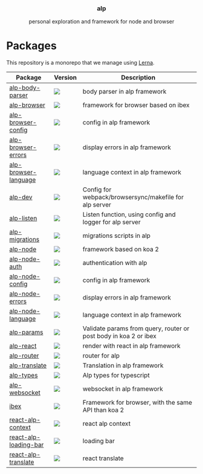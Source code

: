 <h3 align="center">
  alp
</h3>

<p align="center">
  personal exploration and framework for node and browser
</p>

<h1>Packages</h1>

This repository is a monorepo that we manage using [Lerna](https://github.com/lerna/lerna).

| Package | Version | Description |
|---------|---------|-------------|
| [alp-body-parser](packages/alp-body-parser) | <a href="https://npmjs.org/package/alp-body-parser"><img src="https://img.shields.io/npm/v/alp-body-parser.svg?style=flat-square"></a>  | body parser in alp framework
| [alp-browser](packages/alp-browser) | <a href="https://npmjs.org/package/alp-browser"><img src="https://img.shields.io/npm/v/alp-browser.svg?style=flat-square"></a>  | framework for browser based on ibex
| [alp-browser-config](packages/alp-browser-config) | <a href="https://npmjs.org/package/alp-browser-config"><img src="https://img.shields.io/npm/v/alp-browser-config.svg?style=flat-square"></a>  | config in alp framework
| [alp-browser-errors](packages/alp-browser-errors) | <a href="https://npmjs.org/package/alp-browser-errors"><img src="https://img.shields.io/npm/v/alp-browser-errors.svg?style=flat-square"></a>  | display errors in alp framework
| [alp-browser-language](packages/alp-browser-language) | <a href="https://npmjs.org/package/alp-browser-language"><img src="https://img.shields.io/npm/v/alp-browser-language.svg?style=flat-square"></a>  | language context in alp framework
| [alp-dev](packages/alp-dev) | <a href="https://npmjs.org/package/alp-dev"><img src="https://img.shields.io/npm/v/alp-dev.svg?style=flat-square"></a>  | Config for webpack/browsersync/makefile for alp server
| [alp-listen](packages/alp-listen) | <a href="https://npmjs.org/package/alp-listen"><img src="https://img.shields.io/npm/v/alp-listen.svg?style=flat-square"></a>  | Listen function, using config and logger for alp server
| [alp-migrations](packages/alp-migrations) | <a href="https://npmjs.org/package/alp-migrations"><img src="https://img.shields.io/npm/v/alp-migrations.svg?style=flat-square"></a>  | migrations scripts in alp
| [alp-node](packages/alp-node) | <a href="https://npmjs.org/package/alp-node"><img src="https://img.shields.io/npm/v/alp-node.svg?style=flat-square"></a>  | framework based on koa 2
| [alp-node-auth](packages/alp-node-auth) | <a href="https://npmjs.org/package/alp-node-auth"><img src="https://img.shields.io/npm/v/alp-node-auth.svg?style=flat-square"></a>  | authentication with alp
| [alp-node-config](packages/alp-node-config) | <a href="https://npmjs.org/package/alp-node-config"><img src="https://img.shields.io/npm/v/alp-node-config.svg?style=flat-square"></a>  | config in alp framework
| [alp-node-errors](packages/alp-node-errors) | <a href="https://npmjs.org/package/alp-node-errors"><img src="https://img.shields.io/npm/v/alp-node-errors.svg?style=flat-square"></a>  | display errors in alp framework
| [alp-node-language](packages/alp-node-language) | <a href="https://npmjs.org/package/alp-node-language"><img src="https://img.shields.io/npm/v/alp-node-language.svg?style=flat-square"></a>  | language context in alp framework
| [alp-params](packages/alp-params) | <a href="https://npmjs.org/package/alp-params"><img src="https://img.shields.io/npm/v/alp-params.svg?style=flat-square"></a>  | Validate params from query, router or post body in koa 2 or ibex
| [alp-react](packages/alp-react) | <a href="https://npmjs.org/package/alp-react"><img src="https://img.shields.io/npm/v/alp-react.svg?style=flat-square"></a>  | render with react in alp framework
| [alp-router](packages/alp-router) | <a href="https://npmjs.org/package/alp-router"><img src="https://img.shields.io/npm/v/alp-router.svg?style=flat-square"></a>  | router for alp
| [alp-translate](packages/alp-translate) | <a href="https://npmjs.org/package/alp-translate"><img src="https://img.shields.io/npm/v/alp-translate.svg?style=flat-square"></a>  | Translation in alp framework
| [alp-types](packages/alp-types) | <a href="https://npmjs.org/package/alp-types"><img src="https://img.shields.io/npm/v/alp-types.svg?style=flat-square"></a>  | Alp types for typescript
| [alp-websocket](packages/alp-websocket) | <a href="https://npmjs.org/package/alp-websocket"><img src="https://img.shields.io/npm/v/alp-websocket.svg?style=flat-square"></a>  | websocket in alp framework
| [ibex](packages/ibex) | <a href="https://npmjs.org/package/ibex"><img src="https://img.shields.io/npm/v/ibex.svg?style=flat-square"></a>  | Framework for browser, with the same API than koa 2
| [react-alp-context](packages/react-alp-context) | <a href="https://npmjs.org/package/react-alp-context"><img src="https://img.shields.io/npm/v/react-alp-context.svg?style=flat-square"></a>  | react alp context
| [react-alp-loading-bar](packages/react-alp-loading-bar) | <a href="https://npmjs.org/package/react-alp-loading-bar"><img src="https://img.shields.io/npm/v/react-alp-loading-bar.svg?style=flat-square"></a>  | loading bar
| [react-alp-translate](packages/react-alp-translate) | <a href="https://npmjs.org/package/react-alp-translate"><img src="https://img.shields.io/npm/v/react-alp-translate.svg?style=flat-square"></a>  | react translate

